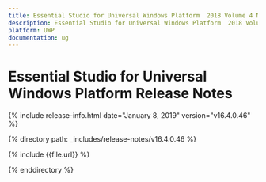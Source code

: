 ```yaml
---
title: Essential Studio for Universal Windows Platform  2018 Volume 4 NuGet package release  Release Notes  
description: Essential Studio for Universal Windows Platform  2018 Volume 4 NuGet package release  Release Notes  
platform: UWP
documentation: ug
---
```


# Essential Studio for Universal Windows Platform  Release Notes  

{% include release-info.html date="January 8, 2019"  version="v16.4.0.46" %} 


{% directory path: _includes/release-notes/v16.4.0.46 %}

{% include {{file.url}} %}

{% enddirectory %}